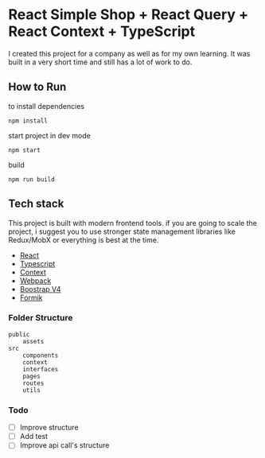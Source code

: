 # React Simple Shop + React Query + React Context + TypeScript

I created this project for a company as well as for my own learning. It was built in a very short time and still has a lot of work to do.

## How to Run

to install dependencies

```
npm install
```

start project in dev mode

```
npm start
```

build

```
npm run build
```

## Tech stack

This project is built with modern frontend tools. if you are going to scale the project, i suggest you to use stronger state management libraries like Redux/MobX or everything is best at the time.

- [React](http://github.com/facebook/react)
- [Typescript](https://github.com/microsoft/typescript)
- [Context](https://reactjs.org/docs/context.html)
- [Webpack](https://github.com/webpack/webpack)
- [Boostrap V4](https://getbootstrap.com/docs/4.0/getting-started/introduction/)
- [Formik](https://github.com/formik/formik)

### Folder Structure

```
public
    assets
src
    components
    context
    interfaces
    pages
    routes
    utils
```

### Todo

- [ ] Improve structure
- [ ] Add test
- [ ] Improve api call's structure

